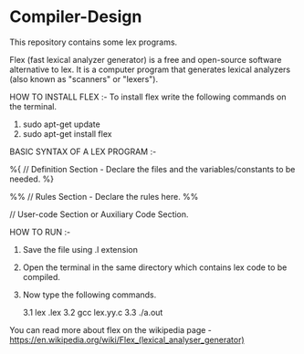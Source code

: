 # Compiler-Design
This repository contains some lex programs.

Flex (fast lexical analyzer generator) is a free and open-source software alternative to lex.
It is a computer program that generates lexical analyzers (also known as "scanners" or "lexers").


HOW TO INSTALL FLEX :-
To install flex write the following commands on the terminal.

1. sudo apt-get update
2. sudo apt-get install flex


BASIC SYNTAX OF A LEX PROGRAM :-

%{
// Definition Section - Declare the files and the variables/constants to be needed.
%}

%%
//  Rules Section - Declare the rules here.
%%

// User-code Section or Auxiliary Code Section.


HOW TO RUN :-
1. Save the file using .l extension
2. Open the terminal in the same directory which contains lex code to be compiled.
3. Now type the following commands.

   3.1 lex <file-name>.lex
   3.2 gcc lex.yy.c
   3.3 ./a.out
 
 
You can read more about flex on the wikipedia page - https://en.wikipedia.org/wiki/Flex_(lexical_analyser_generator) 
